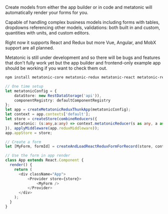 Create models from either the app builder or in code and metatonic will automatically render your forms for you.

Capable of handling complex business models including forms with tables, dropdowns referencing other models, validations: both built in and custom, quantities with units, and custom editors. 

Right now it supports React and Redux but more Vue, Angular, and MobX support are all planned.

Metatonic is still under development and so there will be bugs and features that don't fully work yet but the app builder and frontend-only example app should be working if you want to check them out.

````sh
npm install metatonic-core metatonic-redux metatonic-react metatonic-react-redux
````

```` TypeScript
// One time setup
let metatonicConfig = {
    dataStore: new RestDataStorage('api')),
    componentRegistry: defaultComponentRegistry
};
let app = createMetatonicReduxThunkApp(metatonicConfig);
let context = app.contexts['default'];
let store = createStore(combineReducers({
    metatonic: (s:any,a:any) => context.metatonicReducer(s as any, a as any)
}), applyMiddleware(app.reduxMiddleware));
app.appStore = store;

// Create a form
let [MyForm, formId] = createAndLoadReactReduxFormForRecord(store, context, 'House', '')

// Use the form in app render
class App extends React.Component {
  render() {
    return (
      <div className="App">
          <Provider store={store}>
              <MyForm />
          </Provider>
      </div>
    );
  }
}

````
